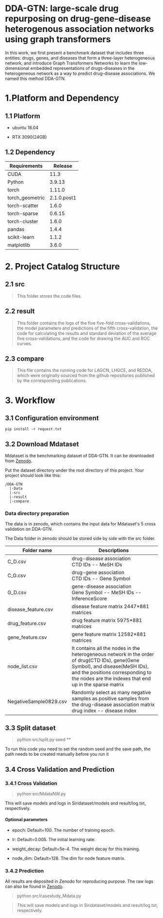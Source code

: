 DDA-GTN: large-scale drug repurposing on drug-gene-disease heterogenous association networks using graph transformers
==

In this work, we first present a benchmark dataset that includes three entities: drugs, genes, and diseases that form a three-layer heterogeneous network, and introduce Graph Transformers Networks to learn the low-dimensional embedded representations of drugs-diseases in the heterogeneous network as a way to predict drug-disease associations. We named this method DDA-GTN.

# 1.Platform and Dependency

## 1.1 Platform

- ubuntu 18.04

- RTX 3090(24GB)

## 1.2 Dependency

| Requirements      | Release                                |
| --------- | ----------------------------------- |
| CUDA     | 11.3                     |
| Python     | 3.9.13                     |
| torch     | 1.11.0                     |
| torch_geometric     | 2.1.0.post1                     |
| torch-scatter     | 1.6.0                     |
| torch-sparse     | 0.6.15                     |
| torch-cluster     | 1.6.0                     |
| pandas     | 1.4.4                     |
| scikit-learn     | 1.1.2                     |
| matplotlib     | 3.6.0                     |

# 2. Project Catalog Structure

## 2.1 src

> This folder stores the code files.

## 2.2 result

> This folder contains the logs of the five five-fold cross-validations, the model parameters and predictions of the fifth cross-validation, the code for calculating the results and standard deviation of the average five cross-validations, and the code for drawing the AUC and ROC curves.

## 2.3 compare

> This file contains the running code for LAGCN, LHGCE, and REDDA, which were originally sourced from the github repositories published by the corresponding publications.

# 3. Workflow

## 3.1 Configuration environment

```
pip install -r request.txt
```

## 3.2 Download Mdataset

Mdataset is the benchmarking dataset of DDA-GTN. It can be downloaded from [Zenodo](https://zenodo.org/records/10826915).

Put the dataset directory under the root directory of this project. Your project should look like this:

```
/DDA-GTN
  |-Data
  |-src
  |-result
  |-compare
```

### Data directory preparation

The data is in zenodo, which contains the input data for Mdataset's 5 cross validation on DDA-GTN.

The Data folder in zenodo should be stored side by side with the src folder.

| Folder name      | Descriptions                                |
| --------- | ----------------------------------- |
| C_D.csv     | drug-disease association <br>  CTD IDs -- MeSH IDs                     |
| C_G.csv     | drug-gene association <br>  CTD IDs -- Gene Symbol                     |
| G_D.csv     | gene-disease association <br>  Gene Symbol -- MeSH IDs -- InferenceScore                    |
| disease_feature.csv     | disease feature matrix 2447*881 matrices                     |
| drug_feature.csv     | drug feature matrix 5975*881 matrices                     |
| gene_feature.csv     | gene feature matrix 12582*881 matrices                     |
| node_list.csv     | It contains all the nodes in the heterogeneous network in the order of drug(CTD IDs), gene(Gene Symbol), and disease(MeSH IDs), and the positions corresponding to the nodes are the indexes that end up in the sparse matrix                    |
| NegativeSample0829.csv     | Randomly select as many negative samples as positive samples from the drug-disease association matrix <br> drug index -- disease index |

## 3.3 Split dataset

> python src/split.py seed **

To run this code you need to set the random seed and the save path, the path needs to be created manually before you run it








## 3.4 Cross Validation and Prediction

### 3.4.1 Cross Validation

> python src/MdataNW.py

This will save models and logs in Siridataset/models and result/log.txt, respectively.

#### Optional parameters

- epoch: Default=100. The number of training epoch.

- lr: Default=0.005. The initial learning rate.

- weight_decay: Default=5e-4. The weight decay for this training.

- node_dim: Default=128. The dim for node feature matrix.

### 3.4.2 Prediction

All results are deposited in Zenodo for reproducing purpose. The raw logs can also be found in [Zenodo](https://zenodo.org/records/10826915).

> python src/casestudy_Mdata.py

> This will save models and logs in Siridataset/models and result/log.txt, respectively.








